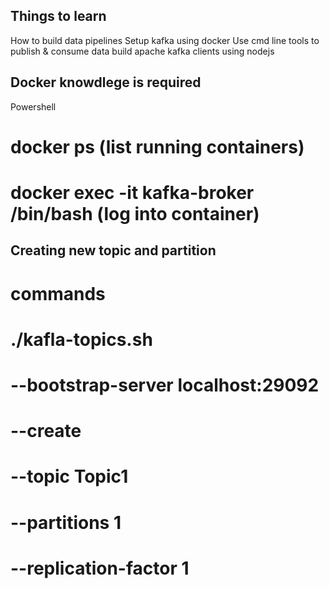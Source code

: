 ## Things to learn 
How to build data pipelines
Setup kafka using docker
Use cmd line tools to publish & consume data
build apache kafka clients using nodejs
## Docker knowdlege is required
Powershell
# docker ps (list running containers)
# docker exec -it kafka-broker /bin/bash (log into container)

## Creating new topic and partition
# commands
# ./kafla-topics.sh 
# --bootstrap-server localhost:29092
# --create
# --topic Topic1
# --partitions 1
# --replication-factor 1 

